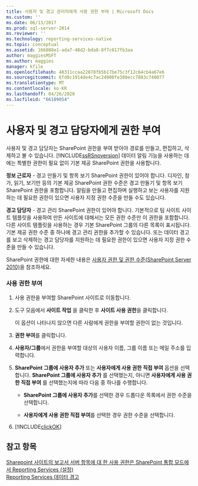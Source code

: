 ```yaml
---
title: 사용자 및 경고 관리자에게 사용 권한 부여 | Microsoft Docs
ms.custom: ''
ms.date: 06/13/2017
ms.prod: sql-server-2014
ms.reviewer: ''
ms.technology: reporting-services-native
ms.topic: conceptual
ms.assetid: 166808e1-ada7-48d2-bda8-8f7c017fb3aa
author: maggiesMSFT
ms.author: maggies
manager: kfile
ms.openlocfilehash: 48311ccaa22878fb5b17be75c3f12c64cb4a67e6
ms.sourcegitcommit: 6fd8c1914de4c7ac24900fe388ecc7883c740077
ms.translationtype: MT
ms.contentlocale: ko-KR
ms.lasthandoff: 04/26/2020
ms.locfileid: "66109054"
---
```

# <a name="grant-permissions-to-users-and-alerting-administrators"></a>사용자 및 경고 담당자에게 권한 부여
  사용자 및 경고 담당자는 SharePoint 권한을 부여 받아야 경로를 만들고, 편집하고, 삭제하고 볼 수 있습니다. [!INCLUDE[ssRSnoversion](../includes/ssrsnoversion-md.md)] 데이터 알림 기능을 사용하는 데에는 특별한 권한이 필요 없이 기본 제공 SharePoint 권한을 사용합니다.  
  
 **정보 근로자** - 경고 만들기 및 항목 보기 SharePoint 권한이 있어야 합니다. 디자인, 참가, 읽기, 보기만 등의 기본 제공 SharePoint 권한 수준은 경고 만들기 및 항목 보기 SharePoint 권한을 포함합니다. 알림을 만들고 편집하며 실행하고 보는 사용자를 지원하는 데 필요한 권한이 있으면 사용자 지정 권한 수준을 만들 수도 있습니다.  
  
 **경고 담당자** - 경고 관리 SharePoint 권한이 있어야 합니다. 기본적으로 팀 사이트 사이트 템플릿을 사용하여 만든 사이트에 대해서는 모든 권한 수준만 이 권한을 포함합니다. 다른 사이트 템플릿을 사용하는 경우 기본 SharePoint 그룹의 다른 목록이 표시됩니다. 기본 제공 권한 수준 중 하나에 경고 관리 권한을 추가할 수 있습니다. 또는 데이터 경고를 보고 삭제하는 경고 담당자를 지원하는 데 필요한 권한이 있으면 사용자 지정 권한 수준을 만들 수 있습니다.  
  
 SharePoint 권한에 대한 자세한 내용은 [사용자 권한 및 권한 수준(SharePoint Server 2010)](https://technet.microsoft.com/library/cc721640.aspx)을 참조하세요.  
  
### <a name="to-grant-permissions"></a>사용 권한 부여  
  
1.  사용 권한을 부여할 SharePoint 사이트로 이동합니다.  
  
2.  도구 모음에서 **사이트 작업** 을 클릭한 후 **사이트 사용 권한**을 클릭합니다.  
  
     이 옵션이 나타나지 않으면 다른 사람에게 권한을 부여할 권한이 없는 것입니다.  
  
3.  **권한 부여**를 클릭합니다.  
  
4.  **사용자/그룹**에서 권한을 부여할 대상의 사용자 이름, 그룹 이름 또는 메일 주소를 입력합니다.  
  
5.  **SharePoint 그룹에 사용자 추가** 또는 **사용자에게 사용 권한 직접 부여** 옵션을 선택합니다. **SharePoint 그룹에 사용자 추가** 를 선택했는지, 아니면 **사용자에게 사용 권한 직접 부여** 를 선택했는지에 따라 다음 중 하나를 수행합니다.  
  
    -   **SharePoint 그룹에 사용자 추가**를 선택한 경우 드롭다운 목록에서 권한 수준을 선택합니다.  
  
    -   **사용자에게 사용 권한 직접 부여**를 선택한 경우 권한 수준을 선택합니다.  
  
6.  [!INCLUDE[clickOK](../includes/clickok-md.md)]  
  
## <a name="see-also"></a>참고 항목  
 [Sharepoint 사이트의 보고서 서버 항목에 대 한 사용 권한은 SharePoint 통합 모드에서 Reporting Services &#40;설정&#41;](security/set-permissions-for-report-server-items-on-a-sharepoint-site.md)   
 [Reporting Services 데이터 경고](../ssms/agent/alerts.md)  
  
  
